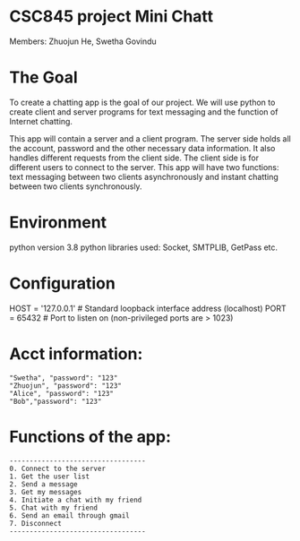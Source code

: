 # CSC845 project Mini Chatt

Members: Zhuojun He,  Swetha Govindu

# The Goal
To create a chatting app is the goal of our project. We will use python to create client and server programs for text messaging and the function of Internet chatting.

This app will contain a server and a client program. The server side holds all the account, password and the other necessary data information. It also handles different requests from the client side. The client side is for different users to connect to the server. This app will have two functions: text messaging between two clients asynchronously and instant chatting between two clients synchronously.   

# Environment
python version 3.8
python libraries used: Socket, SMTPLIB, GetPass etc.

# Configuration
HOST = '127.0.0.1'  # Standard loopback interface address (localhost)
PORT = 65432        # Port to listen on (non-privileged ports are > 1023)

# Acct information: 
    "Swetha", "password": "123"
    "Zhuojun", "password": "123"
    "Alice", "password": "123"
    "Bob","password": "123"
    
# Functions of the app:
    ----------------------------------
    0. Connect to the server 
    1. Get the user list 
    2. Send a message 
    3. Get my messages 
    4. Initiate a chat with my friend 
    5. Chat with my friend
    6. Send an email through gmail
    7. Disconnect
    ----------------------------------
